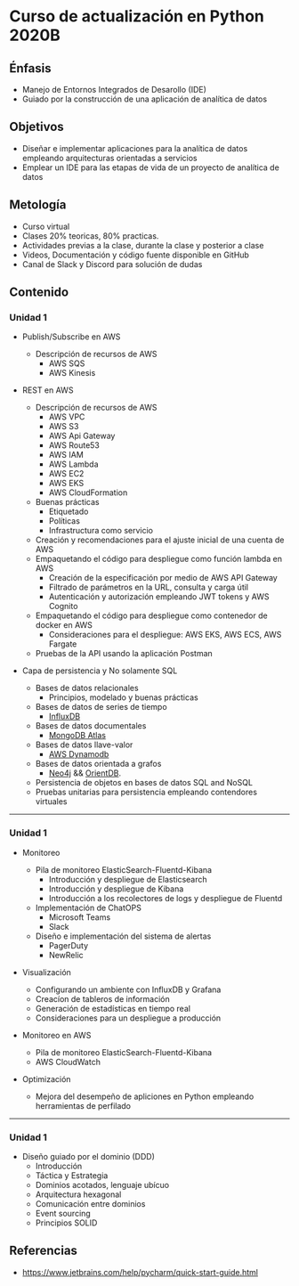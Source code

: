 # Curso de actualización en Python 2020B

## Énfasis

* Manejo de Entornos Integrados de Desarollo (IDE)
* Guiado por la construcción de una aplicación de analítica de datos

## Objetivos

* Diseñar e implementar aplicaciones para la analítica de datos empleando arquitecturas orientadas a servicios
* Emplear un IDE para las etapas de vida de un proyecto de analítica de datos

## Metología

* Curso virtual
* Clases 20% teoricas, 80% practicas. 
* Actividades previas a la clase, durante la clase y posterior a clase
* Videos, Documentación y código fuente disponible en GitHub
* Canal de Slack y Discord para solución de dudas

## Contenido

### Unidad 1

* Publish/Subscribe en AWS
  * Descripción de recursos de AWS
    * AWS SQS
    * AWS Kinesis

* REST en AWS
  * Descripción de recursos de AWS
    * AWS VPC
    * AWS S3
    * AWS Api Gateway
    * AWS Route53
    * AWS IAM
    * AWS Lambda
    * AWS EC2
    * AWS EKS
    * AWS CloudFormation
  * Buenas prácticas
    * Etiquetado
    * Políticas
    * Infrastructura como servicio
  * Creación y recomendaciones para el ajuste inicial de una cuenta de AWS
  * Empaquetando el código para despliegue como función lambda en AWS
    * Creación de la especificación por medio de AWS API Gateway
    * Filtrado de parámetros en la URL, consulta y carga útil
    * Autenticación y autorización empleando JWT tokens y AWS Cognito
  * Empaquetando el código para despliegue como contenedor de docker en AWS
    * Consideraciones para el despliegue: AWS EKS, AWS ECS, AWS Fargate
  * Pruebas de la API usando la aplicación Postman

* Capa de persistencia y No solamente SQL 
  * Bases de datos relacionales
    * Principios, modelado y buenas prácticas
  * Bases de datos de series de tiempo
    * [InfluxDB](https://www.influxdata.com/)
  * Bases de datos documentales
    * [MongoDB Atlas](https://www.mongodb.com/cloud/atlas/lp/try2?utm_source=google&utm_campaign=gs_americas_colombia_search_brand_atlas_desktop&utm_term=mongodb%20atlas&utm_medium=cpc_paid_search&utm_ad=e&gclid=CjwKCAjw4KD0BRBUEiwA7MFNTaXgR5gxbpm9vmvLtPLnBkdaqBr9fWxMFSpO9orpBlAC0zC0R5RAGBoCnVEQAvD_BwE)
  * Bases de datos llave-valor
    * [AWS Dynamodb](https://aws.amazon.com/es/dynamodb/)
  * Bases de datos orientada a grafos
    * [Neo4j](https://neo4j.com/) && [OrientDB](https://orientdb.com/).
  * Persistencia de objetos en bases de datos SQL and NoSQL
  * Pruebas unitarias para persistencia empleando contendores virtuales

-------------------

### Unidad 1

* Monitoreo
  * Pila de monitoreo ElasticSearch-Fluentd-Kibana
    * Introducción y despliegue de Elasticsearch
    * Introducción y despliegue de Kibana
    * Introducción a los recolectores de logs y despliegue de Fluentd
  * Implementación de ChatOPS
    * Microsoft Teams
    * Slack
  * Diseño e implementación del sistema de alertas
    * PagerDuty 
    * NewRelic

* Visualización
  * Configurando un ambiente con InfluxDB y Grafana
  * Creacíon de tableros de información
  * Generación de estadísticas en tiempo real
  * Consideraciones para un despliegue a producción

* Monitoreo en AWS
  * Pila de monitoreo ElasticSearch-Fluentd-Kibana
  * AWS CloudWatch

* Optimización
  * Mejora del desempeño de apliciones en Python empleando herramientas de perfilado

-------

### Unidad 1

* Diseño guiado por el dominio (DDD)
  * Introducción
  * Táctica y Estrategia
  * Dominios acotados, lenguaje ubícuo
  * Arquitectura hexagonal 
  * Comunicación entre dominios
  * Event sourcing
  * Principios SOLID

## Referencias
* https://www.jetbrains.com/help/pycharm/quick-start-guide.html
